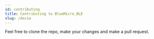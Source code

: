 ```yaml
---
id: contributing
title: Contributing to BlueMicro_BLE
slug: /docsa
---
```



Feel free to clone the repo, make your changes and make a pull request. 